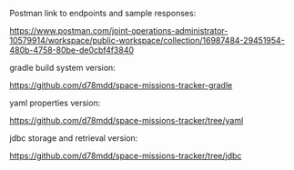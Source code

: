 Postman link to endpoints and sample responses:

https://www.postman.com/joint-operations-administrator-10579914/workspace/public-workspace/collection/16987484-29451954-480b-4758-80be-de0cbf4f3840

gradle build system version:

https://github.com/d78mdd/space-missions-tracker-gradle

yaml properties version:

https://github.com/d78mdd/space-missions-tracker/tree/yaml

jdbc storage and retrieval version:

https://github.com/d78mdd/space-missions-tracker/tree/jdbc
